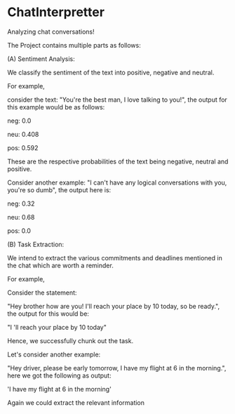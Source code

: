 # ChatInterpretter
Analyzing chat conversations!

The Project contains multiple parts as follows:

(A) Sentiment Analysis:

We classify the sentiment of the text into positive, negative and neutral.

For example,

consider the text: "You're the best man, I love talking to you!", the output for this example would be as follows:

neg: 0.0

neu: 0.408

pos: 0.592

These are the respective probabilities of the text being negative, neutral and positive.


Consider another example: "I can't have any logical conversations with you, you're so dumb", the output here is:

neg: 0.32 

neu: 0.68 

pos: 0.0



(B) Task Extraction:

We intend to extract the various commitments and deadlines mentioned in the chat which are worth a reminder.

For example,

Consider the statement:

"Hey brother how are you! I'll reach your place by 10 today, so be ready.", the output for this would be:

"I 'll reach your place by 10 today"

Hence, we successfully chunk out the task.

Let's consider another example:

"Hey driver, please be early tomorrow, I have my flight at 6 in the morning.", here we got the following as output:

'I have my flight at 6 in the morning'

Again we could extract the relevant information
